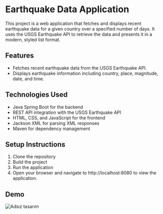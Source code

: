 # Earthquake Data Application

This project is a web application that fetches and displays recent earthquake data for a given country over a specified number of days. It uses the USGS Earthquake API to retrieve the data and presents it in a modern, styled list format.

## Features

- Fetches recent earthquake data from the USGS Earthquake API.
- Displays earthquake information including country, place, magnitude, date, and time.


## Technologies Used

- Java Spring Boot for the backend
- REST API integration with the USGS Earthquake API
- HTML, CSS, and JavaScript for the frontend
- Jackson XML for parsing XML responses
- Maven for dependency management

## Setup Instructions

1. Clone the repository
2. Build the project
3. Run the application
4. Open your browser and navigate to http://localhost:8080 to view the application.

## Demo

![Adsız tasarım](https://github.com/simaybaki/recent_earthquakes/assets/99593716/2ec52e75-1339-44c7-88ce-4d5ef82b03fd)
